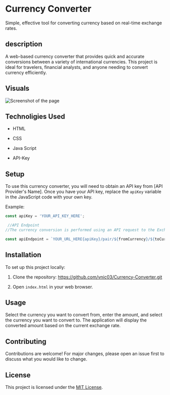 # Currency Converter
  Simple, effective tool for converting currency based on real-time exchange rates.

## description 
  A web-based currency converter that provides quick and accurate conversions between a variety of international currencies. 
  This project is ideal for travelers, financial analysts, and anyone needing to convert currency efficiently.

## Visuals
![Screenshot of the page](https://github.com/vnic03/Currency-Converter/assets/148821206/f7ac2ee7-7b5f-469a-b724-cd0ed4312b77)

## Technoligies Used


- HTML
  
- CSS
  
- Java Script
  
- API-Key

## Setup
To use this currency converter, you will need to obtain an API key from [API Provider's Name]. Once you have your API key, replace the `apiKey` variable in the JavaScript code with your own key.

Example:
```javascript
const apiKey = 'YOUR_API_KEY_HERE';

 //API Endpoint
//The currency conversion is performed using an API request to the Exchange Rate API. The endpoint URL is structured as follows:

const apiEndpoint = `YOUR_URL_HERE{apiKey}/pair/${fromCurrency}/${toCurrency}/${amount}`;
```
## Installation

To set up this project locally:

1. Clone the repository: https://github.com/vnic03/Currency-Converter.git

2. Open `index.html` in your web browser.

## Usage

Select the currency you want to convert from, enter the amount, and select the currency you want to convert to. The application will display the converted amount based on the current exchange rate.

## Contributing

Contributions are welcome! For major changes, please open an issue first to discuss what you would like to change.

## License

This project is licensed under the [MIT License](LICENSE).
